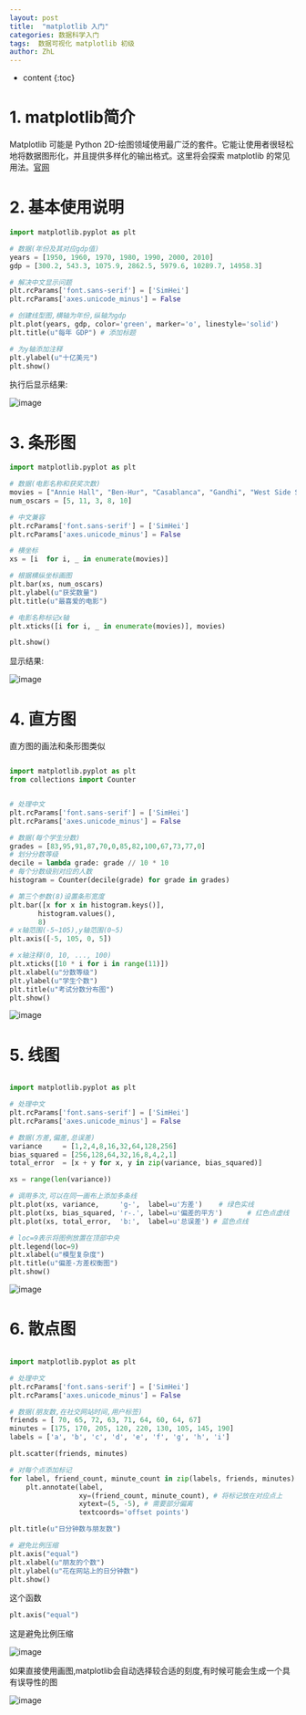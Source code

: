 ```yaml
---
layout: post
title:  "matplotlib 入门"
categories: 数据科学入门
tags:  数据可视化 matplotlib 初级
author: ZhL
---
```


* content
{:toc}

# 1. matplotlib简介

Matplotlib 可能是 Python 2D-绘图领域使用最广泛的套件。它能让使用者很轻松地将数据图形化，并且提供多样化的输出格式。这里将会探索 matplotlib 的常见用法。[官网](https://matplotlib.org/ "matplotlib官网")





# 2. 基本使用说明

```python
import matplotlib.pyplot as plt

# 数据(年份及其对应gdp值)
years = [1950, 1960, 1970, 1980, 1990, 2000, 2010]
gdp = [300.2, 543.3, 1075.9, 2862.5, 5979.6, 10289.7, 14958.3]

# 解决中文显示问题
plt.rcParams['font.sans-serif'] = ['SimHei']
plt.rcParams['axes.unicode_minus'] = False

# 创建线型图,横轴为年份,纵轴为gdp
plt.plot(years, gdp, color='green', marker='o', linestyle='solid')
plt.title(u"每年 GDP") # 添加标题

# 为y轴添加注释
plt.ylabel(u"十亿美元")
plt.show()

```
执行后显示结果:


 ![image](https://github.com/liuzhihan027/liuzhihan027.github.io/raw/master/images-folder/2018-08-13-001.png)

# 3. 条形图

 ```python
 import matplotlib.pyplot as plt

 # 数据(电影名称和获奖次数)
 movies = ["Annie Hall", "Ben-Hur", "Casablanca", "Gandhi", "West Side Story"]
 num_oscars = [5, 11, 3, 8, 10]

 # 中文兼容
 plt.rcParams['font.sans-serif'] = ['SimHei']
 plt.rcParams['axes.unicode_minus'] = False

 # 横坐标
 xs = [i  for i, _ in enumerate(movies)]

 # 根据横纵坐标画图
 plt.bar(xs, num_oscars)
 plt.ylabel(u"获奖数量")
 plt.title(u"最喜爱的电影")

 # 电影名称标记x轴
 plt.xticks([i for i, _ in enumerate(movies)], movies)

 plt.show()

 ```

 显示结果:


  ![image](https://github.com/liuzhihan027/liuzhihan027.github.io/raw/master/images-folder/2018-08-13-002.png)

# 4. 直方图


直方图的画法和条形图类似

 ```python

import matplotlib.pyplot as plt
from collections import Counter


# 处理中文
plt.rcParams['font.sans-serif'] = ['SimHei']
plt.rcParams['axes.unicode_minus'] = False

# 数据(每个学生分数)
grades = [83,95,91,87,70,0,85,82,100,67,73,77,0]
# 划分分数等级
decile = lambda grade: grade // 10 * 10
# 每个分数级别对应的人数
histogram = Counter(decile(grade) for grade in grades)

# 第三个参数(8)设置条形宽度
plt.bar([x for x in histogram.keys()],
        histogram.values(),
        8)
# x轴范围(-5~105),y轴范围(0~5)
plt.axis([-5, 105, 0, 5])

# x轴注释(0, 10, ..., 100)
plt.xticks([10 * i for i in range(11)])
plt.xlabel(u"分数等级")
plt.ylabel(u"学生个数")
plt.title(u"考试分数分布图")
plt.show()

 ```


  ![image](https://github.com/liuzhihan027/liuzhihan027.github.io/raw/master/images-folder/2018-08-13-003.png)

# 5. 线图

```python

import matplotlib.pyplot as plt

# 处理中文
plt.rcParams['font.sans-serif'] = ['SimHei']
plt.rcParams['axes.unicode_minus'] = False

# 数据(方差,偏差,总误差)
variance     = [1,2,4,8,16,32,64,128,256]
bias_squared = [256,128,64,32,16,8,4,2,1]
total_error  = [x + y for x, y in zip(variance, bias_squared)]

xs = range(len(variance))

# 调用多次,可以在同一画布上添加多条线
plt.plot(xs, variance,     'g-',  label=u'方差')    # 绿色实线
plt.plot(xs, bias_squared, 'r-.', label=u'偏差的平方')      # 红色点虚线
plt.plot(xs, total_error,  'b:',  label=u'总误差') # 蓝色点线

# loc=9表示将图例放置在顶部中央
plt.legend(loc=9)
plt.xlabel(u"模型复杂度")
plt.title(u"偏差-方差权衡图")
plt.show()

```


  ![image](https://github.com/liuzhihan027/liuzhihan027.github.io/raw/master/images-folder/2018-08-13-004.png)


# 6. 散点图


```python

import matplotlib.pyplot as plt

# 处理中文
plt.rcParams['font.sans-serif'] = ['SimHei']
plt.rcParams['axes.unicode_minus'] = False

# 数据(朋友数,在社交网站时间,用户标签)
friends = [ 70, 65, 72, 63, 71, 64, 60, 64, 67]
minutes = [175, 170, 205, 120, 220, 130, 105, 145, 190]
labels = ['a', 'b', 'c', 'd', 'e', 'f', 'g', 'h', 'i']

plt.scatter(friends, minutes)

# 对每个点添加标记
for label, friend_count, minute_count in zip(labels, friends, minutes):
    plt.annotate(label,
                 xy=(friend_count, minute_count), # 将标记放在对应点上
                 xytext=(5, -5), # 需要部分偏离
                 textcoords='offset points')

plt.title(u"日分钟数与朋友数")

# 避免比例压缩
plt.axis("equal")
plt.xlabel(u"朋友的个数")
plt.ylabel(u"花在网站上的日分钟数")
plt.show()

```

这个函数
```python
plt.axis("equal")
```

这是避免比例压缩


  ![image](https://github.com/liuzhihan027/liuzhihan027.github.io/raw/master/images-folder/2018-08-13-005.png)


如果直接使用画图,matplotlib会自动选择较合适的刻度,有时候可能会生成一个具有误导性的图


  ![image](https://github.com/liuzhihan027/liuzhihan027.github.io/raw/master/images-folder/2018-08-13-006.png)
